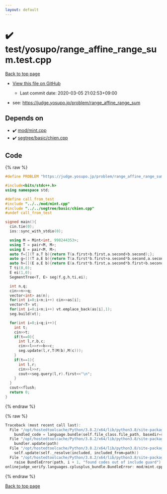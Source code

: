 ```yaml
---
layout: default
---
```


<!-- mathjax config similar to math.stackexchange -->
<script type="text/javascript" async
  src="https://cdnjs.cloudflare.com/ajax/libs/mathjax/2.7.5/MathJax.js?config=TeX-MML-AM_CHTML">
</script>
<script type="text/x-mathjax-config">
  MathJax.Hub.Config({
    TeX: { equationNumbers: { autoNumber: "AMS" }},
    tex2jax: {
      inlineMath: [ ['$','$'] ],
      processEscapes: true
    },
    "HTML-CSS": { matchFontHeight: false },
    displayAlign: "left",
    displayIndent: "2em"
  });
</script>

<script type="text/javascript" src="https://cdnjs.cloudflare.com/ajax/libs/jquery/3.4.1/jquery.min.js"></script>
<script src="https://cdn.jsdelivr.net/npm/jquery-balloon-js@1.1.2/jquery.balloon.min.js" integrity="sha256-ZEYs9VrgAeNuPvs15E39OsyOJaIkXEEt10fzxJ20+2I=" crossorigin="anonymous"></script>
<script type="text/javascript" src="../../../assets/js/copy-button.js"></script>
<link rel="stylesheet" href="../../../assets/css/copy-button.css" />


# :heavy_check_mark: test/yosupo/range_affine_range_sum.test.cpp

<a href="../../../index.html">Back to top page</a>

* <a href="{{ site.github.repository_url }}/blob/master/test/yosupo/range_affine_range_sum.test.cpp">View this file on GitHub</a>
    - Last commit date: 2020-03-05 21:02:53+09:00


* see: <a href="https://judge.yosupo.jp/problem/range_affine_range_sum">https://judge.yosupo.jp/problem/range_affine_range_sum</a>


## Depends on

* :heavy_check_mark: <a href="../../../library/mod/mint.cpp.html">mod/mint.cpp</a>
* :heavy_check_mark: <a href="../../../library/segtree/basic/chien.cpp.html">segtree/basic/chien.cpp</a>


## Code

<a id="unbundled"></a>
{% raw %}
```cpp
#define PROBLEM "https://judge.yosupo.jp/problem/range_affine_range_sum"

#include<bits/stdc++.h>
using namespace std;

#define call_from_test
#include "../../mod/mint.cpp"
#include "../../segtree/basic/chien.cpp"
#undef call_from_test

signed main(){
  cin.tie(0);
  ios::sync_with_stdio(0);

  using M = Mint<int, 998244353>;
  using T = pair<M, M>;
  using E = pair<M, M>;
  auto f=[](T a,T b){return T(a.first+b.first,a.second+b.second);};
  auto g=[](T a,E b){return T(a.first*b.first+a.second*b.second,a.second);};
  auto h=[](E a,E b){return E(a.first*b.first,a.second*b.first+b.second);};
  T ti(0,0);
  E ei(1,0);
  SegmentTree<T, E> seg(f,g,h,ti,ei);

  int n,q;
  cin>>n>>q;
  vector<int> as(n);
  for(int i=0;i<n;i++) cin>>as[i];
  vector<T> vt;
  for(int i=0;i<n;i++) vt.emplace_back(as[i],1);
  seg.build(vt);

  for(int i=0;i<q;i++){
    int t;
    cin>>t;
    if(t==0){
      int l,r,b,c;
      cin>>l>>r>>b>>c;
      seg.update(l,r,T(M(b),M(c)));
    }
    if(t==1){
      int l,r;
      cin>>l>>r;
      cout<<seg.query(l,r).first<<"\n";
    }
  }
  cout<<flush;
  return 0;
}

```
{% endraw %}

<a id="bundled"></a>
{% raw %}
```cpp
Traceback (most recent call last):
  File "/opt/hostedtoolcache/Python/3.8.2/x64/lib/python3.8/site-packages/onlinejudge_verify/docs.py", line 347, in write_contents
    bundled_code = language.bundle(self.file_class.file_path, basedir=self.cpp_source_path)
  File "/opt/hostedtoolcache/Python/3.8.2/x64/lib/python3.8/site-packages/onlinejudge_verify/languages/cplusplus.py", line 68, in bundle
    bundler.update(path)
  File "/opt/hostedtoolcache/Python/3.8.2/x64/lib/python3.8/site-packages/onlinejudge_verify/languages/cplusplus_bundle.py", line 182, in update
    self.update(self._resolve(included, included_from=path))
  File "/opt/hostedtoolcache/Python/3.8.2/x64/lib/python3.8/site-packages/onlinejudge_verify/languages/cplusplus_bundle.py", line 151, in update
    raise BundleError(path, i + 1, "found codes out of include guard")
onlinejudge_verify.languages.cplusplus_bundle.BundleError: mod/mint.cpp: line 5: found codes out of include guard

```
{% endraw %}

<a href="../../../index.html">Back to top page</a>

